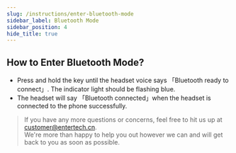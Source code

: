 ```yaml
---
slug: /instructions/enter-bluetooth-mode
sidebar_label: Bluetooth Mode
sidebar_position: 4
hide_title: true
---
```


## How to Enter Bluetooth Mode?
- Press and hold the key until the headset voice says 「Bluetooth ready to connect」. The indicator light should be flashing blue. 
- The headset will say 「Bluetooth connected」when the headset is connected to the phone successfully.

> If you have any more questions or concerns, feel free to hit us up at customer@entertech.cn.  
> We're more than happy to help you out however we can and will get back to you as soon as possible.